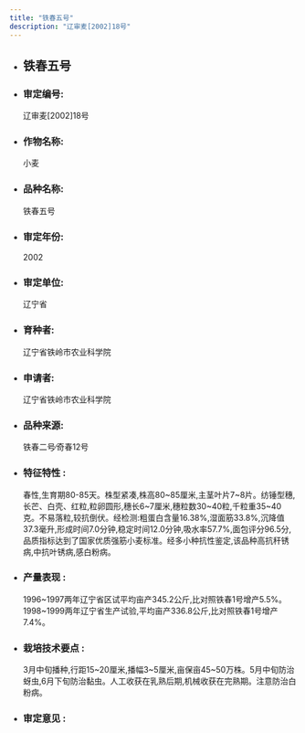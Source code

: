 ```yaml
---
title: "铁春五号"
description: "辽审麦[2002]18号"
---
```

* ## 铁春五号
* ###  审定编号:  
   辽审麦[2002]18号

*  ### 作物名称:  
   小麦

*   ###  品种名称: 
    铁春五号

*   ### 审定年份: 
    2002

*   ### 审定单位:  
    辽宁省

*   ### 育种者:  
    辽宁省铁岭市农业科学院

*   ### 申请者:  
    辽宁省铁岭市农业科学院

*   ### 品种来源:  
    铁春二号∕奇春12号

*   ### 特征特性 : 
    春性,生育期80-85天。株型紧凑,株高80~85厘米,主茎叶片7~8片。纺锤型穗,长芒、白壳、红粒,粒卵圆形,穗长6~7厘米,穗粒数30~40粒,千粒重35~40克。不易落粒,较抗倒伏。经检测:粗蛋白含量16.38%,湿面筋33.8%,沉降值37.3毫升,形成时间7.0分钟,稳定时间12.0分钟,吸水率57.7%,面包评分96.5分,品质指标达到了国家优质强筋小麦标准。经多小种抗性鉴定,该品种高抗秆锈病,中抗叶锈病,感白粉病。

*   ### 产量表现 : 
    1996~1997两年辽宁省区试平均亩产345.2公斤,比对照铁春1号增产5.5%。1998~1999两年辽宁省生产试验,平均亩产336.8公斤,比对照铁春1号增产7.4%。

*   ### 栽培技术要点 : 
    3月中旬播种,行距15~20厘米,播幅3~5厘米,亩保亩45~50万株。5月中旬防治蚜虫,6月下旬防治黏虫。人工收获在乳熟后期,机械收获在完熟期。注意防治白粉病。

*   ### 审定意见 : 
    

